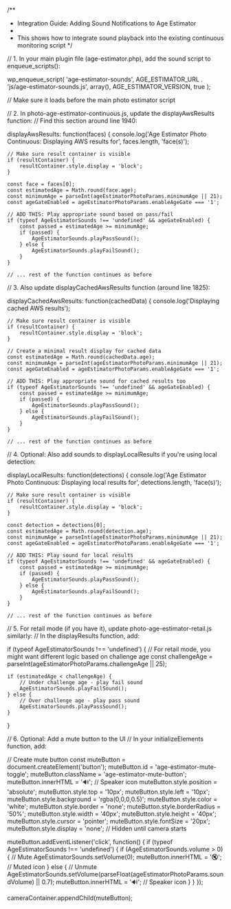 /**
 * Integration Guide: Adding Sound Notifications to Age Estimator
 * 
 * This shows how to integrate sound playback into the existing continuous monitoring script
 */

// 1. In your main plugin file (age-estimator.php), add the sound script to enqueue_scripts():

wp_enqueue_script(
    'age-estimator-sounds',
    AGE_ESTIMATOR_URL . 'js/age-estimator-sounds.js',
    array(),
    AGE_ESTIMATOR_VERSION,
    true
);

// Make sure it loads before the main photo estimator script


// 2. In photo-age-estimator-continuous.js, update the displayAwsResults function:
// Find this section around line 1940:

displayAwsResults: function(faces) {
    console.log('Age Estimator Photo Continuous: Displaying AWS results for', faces.length, 'face(s)');
    
    // Make sure result container is visible
    if (resultContainer) {
        resultContainer.style.display = 'block';
    }
    
    const face = faces[0];
    const estimatedAge = Math.round(face.age);
    const minimumAge = parseInt(ageEstimatorPhotoParams.minimumAge || 21);
    const ageGateEnabled = ageEstimatorPhotoParams.enableAgeGate === '1';
    
    // ADD THIS: Play appropriate sound based on pass/fail
    if (typeof AgeEstimatorSounds !== 'undefined' && ageGateEnabled) {
        const passed = estimatedAge >= minimumAge;
        if (passed) {
            AgeEstimatorSounds.playPassSound();
        } else {
            AgeEstimatorSounds.playFailSound();
        }
    }
    
    // ... rest of the function continues as before


// 3. Also update displayCachedAwsResults function (around line 1825):

displayCachedAwsResults: function(cachedData) {
    console.log('Displaying cached AWS results');
    
    // Make sure result container is visible
    if (resultContainer) {
        resultContainer.style.display = 'block';
    }
    
    // Create a minimal result display for cached data
    const estimatedAge = Math.round(cachedData.age);
    const minimumAge = parseInt(ageEstimatorPhotoParams.minimumAge || 21);
    const ageGateEnabled = ageEstimatorPhotoParams.enableAgeGate === '1';
    
    // ADD THIS: Play appropriate sound for cached results too
    if (typeof AgeEstimatorSounds !== 'undefined' && ageGateEnabled) {
        const passed = estimatedAge >= minimumAge;
        if (passed) {
            AgeEstimatorSounds.playPassSound();
        } else {
            AgeEstimatorSounds.playFailSound();
        }
    }
    
    // ... rest of the function continues as before


// 4. Optional: Also add sounds to displayLocalResults if you're using local detection:

displayLocalResults: function(detections) {
    console.log('Age Estimator Photo Continuous: Displaying local results for', detections.length, 'face(s)');
    
    // Make sure result container is visible
    if (resultContainer) {
        resultContainer.style.display = 'block';
    }
    
    const detection = detections[0];
    const estimatedAge = Math.round(detection.age);
    const minimumAge = parseInt(ageEstimatorPhotoParams.minimumAge || 21);
    const ageGateEnabled = ageEstimatorPhotoParams.enableAgeGate === '1';
    
    // ADD THIS: Play sound for local results
    if (typeof AgeEstimatorSounds !== 'undefined' && ageGateEnabled) {
        const passed = estimatedAge >= minimumAge;
        if (passed) {
            AgeEstimatorSounds.playPassSound();
        } else {
            AgeEstimatorSounds.playFailSound();
        }
    }
    
    // ... rest of the function continues as before


// 5. For retail mode (if you have it), update photo-age-estimator-retail.js similarly:
// In the displayResults function, add:

if (typeof AgeEstimatorSounds !== 'undefined') {
    // For retail mode, you might want different logic based on challenge age
    const challengeAge = parseInt(ageEstimatorPhotoParams.challengeAge || 25);
    
    if (estimatedAge < challengeAge) {
        // Under challenge age - play fail sound
        AgeEstimatorSounds.playFailSound();
    } else {
        // Over challenge age - play pass sound
        AgeEstimatorSounds.playPassSound();
    }
}


// 6. Optional: Add a mute button to the UI
// In your initializeElements function, add:

// Create mute button
const muteButton = document.createElement('button');
muteButton.id = 'age-estimator-mute-toggle';
muteButton.className = 'age-estimator-mute-button';
muteButton.innerHTML = '🔊'; // Speaker icon
muteButton.style.position = 'absolute';
muteButton.style.top = '10px';
muteButton.style.left = '10px';
muteButton.style.background = 'rgba(0,0,0,0.5)';
muteButton.style.color = 'white';
muteButton.style.border = 'none';
muteButton.style.borderRadius = '50%';
muteButton.style.width = '40px';
muteButton.style.height = '40px';
muteButton.style.cursor = 'pointer';
muteButton.style.fontSize = '20px';
muteButton.style.display = 'none'; // Hidden until camera starts

muteButton.addEventListener('click', function() {
    if (typeof AgeEstimatorSounds !== 'undefined') {
        if (AgeEstimatorSounds.volume > 0) {
            // Mute
            AgeEstimatorSounds.setVolume(0);
            muteButton.innerHTML = '🔇'; // Muted icon
        } else {
            // Unmute
            AgeEstimatorSounds.setVolume(parseFloat(ageEstimatorPhotoParams.soundVolume) || 0.7);
            muteButton.innerHTML = '🔊'; // Speaker icon
        }
    }
});

cameraContainer.appendChild(muteButton);
